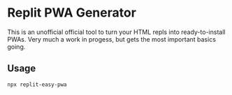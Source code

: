 # Replit PWA Generator

This is an unofficial official tool to turn your HTML repls into ready-to-install PWAs. Very much a work in progess, but gets the most important basics going. 

## Usage
`npx replit-easy-pwa`